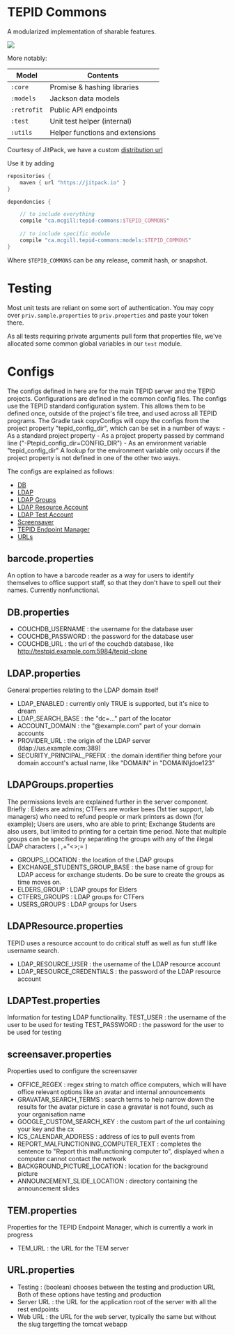 # TEPID Commons

A modularized implementation of sharable features.

[![](https://jitpack.io/v/ca.mcgill/tepid-commons.svg)](https://jitpack.io/#ca.mcgill/tepid-commons)

More notably:

| Model | Contents |
| --- | --- |
| `:core` | Promise & hashing libraries |
| `:models` | Jackson data models |
| `:retrofit` | Public API endpoints |
| `:test` | Unit test helper (internal) |
| `:utils` | Helper functions and extensions |

Courtesy of JitPack, we have a custom [distribution url](https://jitpack.io/#ca.mcgill/tepid-commons)

Use it by adding

```gradle
repositories {
    maven { url "https://jitpack.io" }
}

dependencies {

    // to include everything
    compile "ca.mcgill:tepid-commons:$TEPID_COMMONS"
    
    // to include specific module
    compile "ca.mcgill.tepid-commons:models:$TEPID_COMMONS"
}
```

Where `$TEPID_COMMONS` can be any release, commit hash, or snapshot.

# Testing

Most unit tests are reliant on some sort of authentication.
You may copy over `priv.sample.properties` to `priv.properties` and paste your token there.

As all tests requiring private arguments pull form that properties file,
we've allocated some common global variables in our `test` module.

# Configs
The configs defined in here are for the main TEPID server and the TEPID projects.
Configurations are defined in the common config files. The configs use the TEPID standard configuration system. This allows them to be defined once, outside of the project's file tree, and used across all TEPID programs. The Gradle task copyConfigs will copy the configs from the project property "tepid_config_dir", which can be set in a number of ways:
    - As a standard project property
    - As a project property passed by command line ("-Ptepid_config_dir=CONFIG_DIR")
    - As an environment variable "tepid_config_dir"
A lookup for the environment variable only occurs if the project property is not defined in one of the other two ways.

The configs are explained as follows:
- [DB](#db.properties)
- [LDAP](#LDAP.properties)
- [LDAP Groups](#LDAPGroups.properties)
- [LDAP Resource Account](#LDAPResource.properties)
- [LDAP Test Account](#LDAPTest.properties)
- [Screensaver](#screensaver.properties)
- [TEPID Endpoint Manager](#TEM.properties)
- [URLs](#URL.properties)

## barcode.properties
An option to have a barcode reader as a way for users to identify themselves to office support staff, so that they don't have to spell out their names. Currently nonfunctional.

## DB.properties
- COUCHDB_USERNAME : the username for the database user
- COUCHDB_PASSWORD : the password for the database user
- COUCHDB_URL : the url of the couchdb database, like http://testpid.example.com:5984/tepid-clone

## LDAP.properties
General properties relating to the LDAP domain itself
- LDAP_ENABLED : currently only TRUE is supported, but it's nice to dream
- LDAP_SEARCH_BASE : the "dc=..." part of the locator
- ACCOUNT_DOMAIN : the "@example.com" part of your domain accounts
- PROVIDER_URL : the origin of the LDAP server (ldap://us.example.com:389)
- SECURITY_PRINCIPAL_PREFIX : the domain identifier thing before your domain account's actual name, like "DOMAIN\" in "DOMAIN\jdoe123"

## LDAPGroups.properties
The permissions levels are explained further in the server component. Briefly : Elders are admins; CTFers are worker bees (1st tier support, lab managers) who need to refund people or mark printers as down (for example); Users are users, who are able to print; Exchange Students are also users, but limited to printing for a certain time period. Note that multiple groups can be specified by separating the groups with any of the illegal LDAP characters ( ,+"\<>;= )
- GROUPS_LOCATION : the location of the LDAP groups
- EXCHANGE_STUDENTS_GROUP_BASE : the base name of group for LDAP access for exchange students. Do be sure to create the groups as time moves on.
- ELDERS_GROUP : LDAP groups for Elders
- CTFERS_GROUPS : LDAP groups for CTFers
- USERS_GROUPS : LDAP groups for Users


## LDAPResource.properties
TEPID uses a resource account to do critical stuff as well as fun stuff like username search.
- LDAP_RESOURCE_USER : the username of the LDAP resource account
- LDAP_RESOURCE_CREDENTIALS : the password of the LDAP resource account

## LDAPTest.properties
Information for testing LDAP functionality.
TEST_USER : the username of the user to be used for testing
TEST_PASSWORD : the password for the user to be used for testing

## screensaver.properties
Properties used to configure the screensaver
- OFFICE_REGEX : regex string to match office computers, which will have office relevant options like an avatar and internal announcements
- GRAVATAR_SEARCH_TERMS : search terms to help narrow down the results for the avatar picture in case a gravatar is not found, such as your organisation name
- GOOGLE_CUSTOM_SEARCH_KEY : the custom part of the url containing your key and the cx
- ICS_CALENDAR_ADDRESS : address of ics to pull events from
- REPORT_MALFUNCTIONING_COMPUTER_TEXT : completes the sentence to "Report this malfunctioning computer to", displayed when a computer cannot contact the network
- BACKGROUND_PICTURE_LOCATION : location for the background picture
- ANNOUNCEMENT_SLIDE_LOCATION : directory containing the announcement slides

## TEM.properties
Properties for the TEPID Endpoint Manager, which is currently a work in progress
- TEM_URL : the URL for the TEM server

## URL.properties
- Testing : (boolean) chooses between the testing and production URL
Both of these options have testing and production
- Server URL : the URL for the application root of the server with all the rest endpoints
- Web URL : the URL for the web server, typically the same but without the slug targetting the tomcat webapp